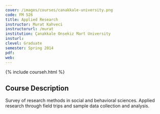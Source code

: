 ```yaml
---
cover: /images/courses/canakkale-university.png
code: FM 526
title: Applied Research
instructor: Murat Kahveci
instructorurl: /murat
institution: Çanakkale Onsekiz Mart University
insturl:
clevel: Graduate
semester: Spring 2014
pdf:
web:
---
```

{% include courseh.html %}

## Course Description

Survey of research methods in social and behavioral sciences. Applied research through field trips and sample data collection and analysis.
